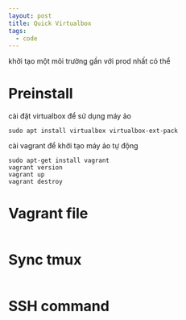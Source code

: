 ```yaml
---
layout: post
title: Quick Virtualbox
tags:
  - code
---
```


khởi tạo một môi trường gần với prod nhất có thể

# Preinstall 

cài đặt virtualbox để sử dụng máy ảo
```
sudo apt install virtualbox virtualbox-ext-pack
```

cài vagrant để  khởi tạo máy ảo tự động
```
sudo apt-get install vagrant
vagrant version
vagrant up
vagrant destroy
```

# Vagrant file

```

```

# Sync tmux

```

```

# SSH command


